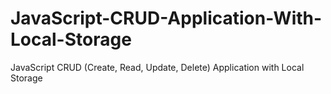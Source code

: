 # JavaScript-CRUD-Application-With-Local-Storage
 JavaScript CRUD (Create, Read, Update, Delete) Application with Local Storage
